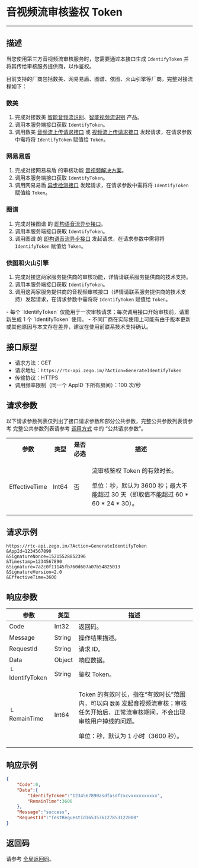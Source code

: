 # 音视频流审核鉴权 Token

- - -

## 描述

当您使用第三方音视频流审核服务时，您需要通过本接口生成 `IdentifyToken` 并将其传给审核服务提供商，以作鉴权。

目前支持的厂商包括数美、网易易盾、图谱、依图、火山引擎等厂商，完整对接流程如下：

### 数美

1. 完成对接数美 [智能音频流识别](https://www.ishumei.com/new/product/tj/audio)、[智能视频流识别](https://www.ishumei.com/new/product/tj/video) 产品。
2. 调用本服务端接口获取 `IdentifyToken`。
3. 调用数美 [音频流上传请求接口](https://help.ishumei.com/docs/tj/audioStream/versionV4/async/developDoc) 或 [视频流上传请求接口](https://help.ishumei.com/docs/tj/videoStream/versionV4/requestInterface/developDoc) 发起请求，在请求参数中需将将 `IdentifyToken` 赋值给 `Token`。

### 网易易盾

1. 完成对接网易易盾 的审核功能 [音视频解决方案](https://support.dun.163.com/documents/594247746924453888?docId=600827338598789120#%E5%8D%B3%E6%9E%84)。
2. 调用本服务端接口获取 `IdentifyToken`。
3. 调用网易易盾 [异步检测接口](https://support.dun.163.com/documents/594247746924453888?docId=600827510305206272) 发起请求，在请求参数中需将将 `IdentifyToken` 赋值给 `Token`。

### 图谱

1. 完成对接图谱 的 [即构语音流异步接口](https://docs-site.cloud.tuputech.com/docs/api/speech/speech-stream/stream-zego/)。
2. 调用本服务端接口获取 `IdentifyToken`。
3. 调用图谱 的 [即构语音流异步接口](https://docs-site.cloud.tuputech.com/docs/api/speech/speech-stream/stream-zego/) 发起请求，在请求参数中需将将 `IdentifyToken` 赋值给 `Token`。

### 依图和火山引擎

1. 完成对接这两家服务提供商的审核功能，详情请联系服务提供商的技术支持。
2. 调用本服务端接口获取 `IdentifyToken`。
3. 调用这两家服务提供商的音视频审核接口（详情请联系服务提供商的技术支持）发起请求，在请求参数中需将将 `IdentifyToken` 赋值给 `Token`。

<Warning title="注意">
- 每个 `IdentifyToken` 仅能用于一次审核请求；每次调用接口开始审核前，请重新生成 1 个 `IdentifyToken` 使用。
- 不同厂商在实际使用上可能有由于版本更新或其他原因与本文存在差异，建议在使用前联系技术支持确认。

</Warning>



## 接口原型

- 请求方法：GET
- 请求地址：`https://rtc-api.zego.im/?Action=GenerateIdentifyToken`
- 传输协议：HTTPS
- 调用频率限制（同一个 AppID 下所有房间）：100 次/秒

## 请求参数

以下请求参数列表仅列出了接口请求参数和部分公共参数，完整公共参数列表请参考 完整公共参数列表请参考 [调用方式](/live-streaming-server/api-reference/accessing-server-apis#公共请求参数) 中的 “公共请求参数”。


<table>
  
<tbody><tr>
<th>参数</th>
<th>类型</th>
<th>是否必选</th>
<th>描述</th>
</tr>
<tr>
<td>EffectiveTime</td>
<td>Int64</td>
<td>否</td>
<td><p>流审核鉴权 Token 的有效时长。</p><p>单位：秒，默认为 3600 秒；最大不能超过 30 天（即取值不能超过 60 * 60 * 24 * 30）。</p></td>
</tr>
</tbody></table>

## 请求示例

```
https://rtc-api.zego.im/?Action=GenerateIdentifyToken
&AppId=1234567890
&SignatureNonce=15215528852396
&Timestamp=1234567890
&Signature=7a2c0f11145fb760d607a07b54825013
&SignatureVersion=2.0
&EffectiveTime=3600
```

## 响应参数


| 参数 | 类型 | 描述 |
|---|---|---|
| Code | Int32 | 返回码。 |
| Message | String | 操作结果描述。 |
| RequestId | String | 请求 ID。 |
| Data | Object | 响应数据。 |
| └ IdentifyToken | String | 鉴权 Token。 |
| └ RemainTime | Int64 | <p>Token 的有效时长，指在“有效时长”范围内，可以向 <code>数美</code> 发起音视频流审核；审核任务开始后，正常流审核期间，不会出现审核用户掉线的问题。</p><p>单位：秒，默认为 1 小时（3600 秒）。</p> |


## 响应示例

```json
{
    "Code":0,
    "Data":{
        "IdentifyToken":"1234567890asdfasdfzxcvxxxxxxxxxx",
        "RemainTime":3600
    },
    "Message":"success",
    "RequestId":"TestRequestId1653536127853122000"
}
```

## 返回码

请参考 [全局返回码](https://doc-zh.zego.im/article/19702)。
